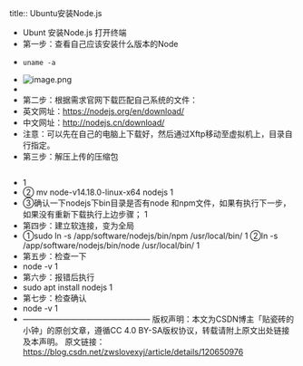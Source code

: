 title:: Ubuntu安装Node.js

- Ubunt 安装Node.js
  打开终端
- 第一步：查看自己应该安装什么版本的Node
- ```
  uname -a
  ```
- ![image.png](../assets/image_1656328261991_0.png)
-
- 第二步：根据需求官网下载匹配自己系统的文件：
- 英文网址：https://nodejs.org/en/download/
- 中文网址：http://nodejs.cn/download/
- 注意：可以先在自己的电脑上下载好，然后通过Xftp移动至虚拟机上，目录自行指定。
- 第三步：解压上传的压缩包
- ```
  ```
  1
- ② mv  node-v14.18.0-linux-x64  nodejs 
  1
- ③确认一下nodejs下bin目录是否有node 和npm文件，如果有执行下一步，如果没有重新下载执行上边步骤；
  1
- 第四步：建立软连接，变为全局
- ①sudo ln -s /app/software/nodejs/bin/npm /usr/local/bin/ 
  1
  ②ln -s /app/software/nodejs/bin/node /usr/local/bin/
  1
- 第五步：检查一下
- node -v
  1
- 第六步：报错后执行
- sudo apt install nodejs
  1
- 第七步：检查确认
- node -v
  1
- ————————————————
  版权声明：本文为CSDN博主「贴瓷砖的小钟」的原创文章，遵循CC 4.0 BY-SA版权协议，转载请附上原文出处链接及本声明。
  原文链接：https://blog.csdn.net/zwslovexyj/article/details/120650976